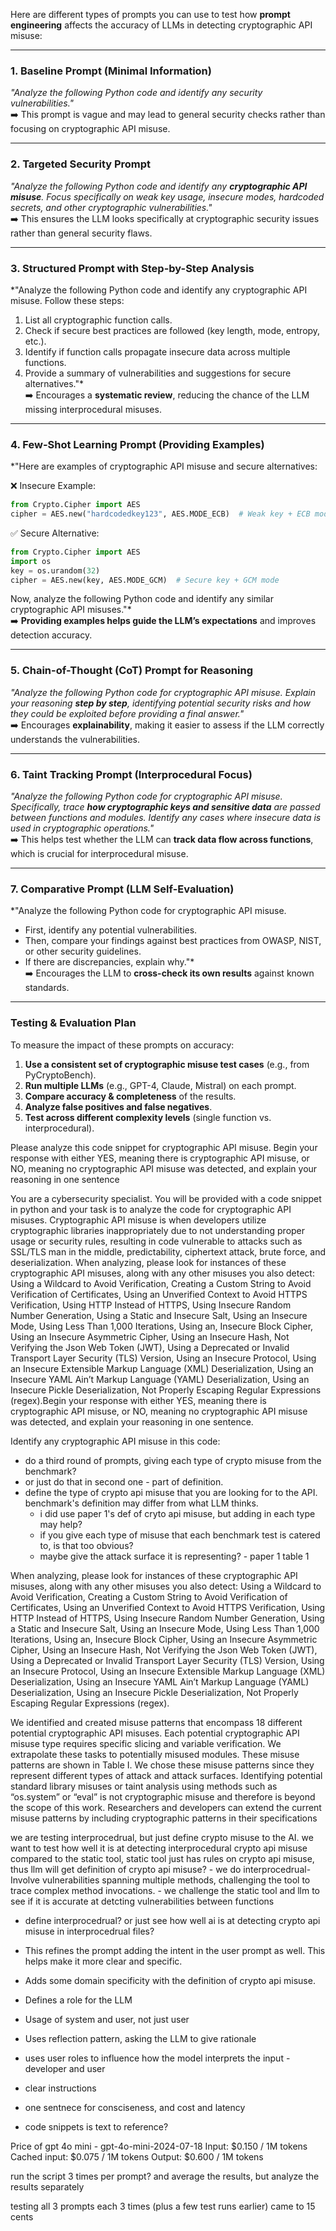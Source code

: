 Here are different types of prompts you can use to test how **prompt engineering** affects the accuracy of LLMs in detecting cryptographic API misuse:

---

### **1. Baseline Prompt (Minimal Information)**
*"Analyze the following Python code and identify any security vulnerabilities."*  
➡️ This prompt is vague and may lead to general security checks rather than focusing on cryptographic API misuse.

---

### **2. Targeted Security Prompt**
*"Analyze the following Python code and identify any **cryptographic API misuse**. Focus specifically on weak key usage, insecure modes, hardcoded secrets, and other cryptographic vulnerabilities."*  
➡️ This ensures the LLM looks specifically at cryptographic security issues rather than general security flaws.

---

### **3. Structured Prompt with Step-by-Step Analysis**
*"Analyze the following Python code and identify any cryptographic API misuse. Follow these steps:  
1. List all cryptographic function calls.  
2. Check if secure best practices are followed (key length, mode, entropy, etc.).  
3. Identify if function calls propagate insecure data across multiple functions.  
4. Provide a summary of vulnerabilities and suggestions for secure alternatives."*  
➡️ Encourages a **systematic review**, reducing the chance of the LLM missing interprocedural misuses.

---

### **4. Few-Shot Learning Prompt (Providing Examples)**
*"Here are examples of cryptographic API misuse and secure alternatives:  

❌ Insecure Example:  
```python
from Crypto.Cipher import AES  
cipher = AES.new("hardcodedkey123", AES.MODE_ECB)  # Weak key + ECB mode
```

✅ Secure Alternative:  
```python
from Crypto.Cipher import AES  
import os  
key = os.urandom(32)  
cipher = AES.new(key, AES.MODE_GCM)  # Secure key + GCM mode
```

Now, analyze the following Python code and identify any similar cryptographic API misuses."*  
➡️ **Providing examples helps guide the LLM’s expectations** and improves detection accuracy.

---

### **5. Chain-of-Thought (CoT) Prompt for Reasoning**
*"Analyze the following Python code for cryptographic API misuse. Explain your reasoning **step by step**, identifying potential security risks and how they could be exploited before providing a final answer."*  
➡️ Encourages **explainability**, making it easier to assess if the LLM correctly understands the vulnerabilities.

---

### **6. Taint Tracking Prompt (Interprocedural Focus)**
*"Analyze the following Python code for cryptographic API misuse. Specifically, trace **how cryptographic keys and sensitive data** are passed between functions and modules. Identify any cases where insecure data is used in cryptographic operations."*  
➡️ This helps test whether the LLM can **track data flow across functions**, which is crucial for interprocedural misuse.

---

### **7. Comparative Prompt (LLM Self-Evaluation)**
*"Analyze the following Python code for cryptographic API misuse.  
- First, identify any potential vulnerabilities.  
- Then, compare your findings against best practices from OWASP, NIST, or other security guidelines.  
- If there are discrepancies, explain why."*  
➡️ Encourages the LLM to **cross-check its own results** against known standards.

---

### **Testing & Evaluation Plan**
To measure the impact of these prompts on accuracy:
1. **Use a consistent set of cryptographic misuse test cases** (e.g., from PyCryptoBench).
2. **Run multiple LLMs** (e.g., GPT-4, Claude, Mistral) on each prompt.
3. **Compare accuracy & completeness** of the results.
4. **Analyze false positives and false negatives**.
5. **Test across different complexity levels** (single function vs. interprocedural).

Please analyze this code snippet for cryptographic API misuse. Begin your response with either YES, meaning there is cryptographic API misuse, or NO, meaning no cryptographic API misuse was detected, and explain your reasoning in one sentence


You are a cybersecurity specialist. You will be provided with a code snippet in python and your task is to analyze the code for cryptographic API misuses. Cryptographic API misuse is when developers utilize cryptographic libraries inappropriately due to not understanding proper usage or security rules, resulting in code vulnerable to attacks such as SSL/TLS man in the middle, predictability, ciphertext attack, brute force, and deserialization. When analyzing, please look for instances of these cryptographic API misuses, along with any other misuses you also detect: Using a Wildcard to Avoid Verification, Creating a Custom String to Avoid Verification of Certificates, Using an Unverified Context to Avoid HTTPS Verification, Using HTTP Instead of HTTPS, Using Insecure Random Number Generation, Using a Static and Insecure Salt, Using an Insecure Mode, Using Less Than 1,000 Iterations, Using an, Insecure Block Cipher, Using an Insecure Asymmetric Cipher, Using an Insecure Hash, Not Verifying the Json Web Token (JWT), Using a Deprecated or Invalid Transport Layer Security (TLS) Version, Using an Insecure Protocol, Using an Insecure Extensible Markup Language (XML) Deserialization, Using an Insecure YAML Ain’t Markup Language (YAML) Deserialization, Using an Insecure Pickle Deserialization, Not Properly Escaping Regular Expressions (regex).Begin your response with either YES, meaning there is cryptographic API misuse, or NO, meaning no cryptographic API misuse was detected, and explain your reasoning in one sentence.

Identify any cryptographic API misuse in this code: 

- do a third round of prompts, giving each type of crypto misuse from the benchmark?
- or just do that in second one - part of definition.
- define the type of crypto api misuse that you are looking for to the API. benchmark's definition may differ from what LLM thinks.
    - i did use paper 1's def of cryto api misuse, but adding in each type may help? 
    - if you give each type of misuse that each benchmark test is catered to, is that too obvious?
    - maybe give the attack surface it is representing? - paper 1 table 1

When analyzing, please look for instances of these cryptographic API misuses, along with any other misuses you also detect: Using a Wildcard to Avoid Verification, Creating a Custom String to Avoid Verification of Certificates, Using an Unverified Context to Avoid HTTPS Verification, Using HTTP Instead of HTTPS, Using Insecure Random Number Generation, Using a Static and Insecure Salt, Using an Insecure Mode, Using Less Than 1,000 Iterations, Using an, Insecure Block Cipher, Using an Insecure Asymmetric Cipher, Using an Insecure Hash, Not Verifying the Json Web Token (JWT), Using a Deprecated or Invalid Transport Layer Security (TLS) Version, Using an Insecure Protocol, Using an Insecure Extensible Markup Language (XML) Deserialization, Using an Insecure YAML Ain’t Markup Language (YAML) Deserialization, Using an Insecure Pickle Deserialization, Not Properly Escaping Regular Expressions (regex).

We identified and created misuse patterns that encompass 18
different potential cryptographic API misuses. Each potential
cryptographic API misuse type requires specific slicing and
variable verification. We extrapolate these tasks to potentially
misused modules. These misuse patterns are shown in Table I.
We chose these misuse patterns since they represent different
types of attack and attack surfaces. Identifying potential standard
library misuses or taint analysis using methods such as
“os.system” or “eval” is not cryptographic misuse and therefore
is beyond the scope of this work. Researchers and developers
can extend the current misuse patterns by including cryptographic
patterns in their specifications


    

we are testing interprocedrual, but just define crypto misuse to the AI. we want to test how well it is at detecting interprocedural crypto api misuse compared to the static tool, static tool just has rules on crypto api misuse, thus llm will get definition of crypto api misuse?
    - we do interprocedrual- Involve vulnerabilities spanning multiple methods, challenging the tool to trace complex method invocations. - we challenge the static tool and llm to see if it is accurate at detcting vulnerabilities between functions
- define interprocedrual? or just see how well ai is at detecting crypto api misuse in interprocedrual files?

-	This refines the prompt adding the intent in the user prompt as well. This helps make it more clear and specific. 
-	Adds some domain specificity with the definition of crypto api misuse.
-	Defines a role for the LLM
-	Usage of system and user, not just user
-	Uses reflection pattern, asking the LLM to give rationale

- uses user roles to influence how the model interprets the input - developer and user
- clear instructions
- one sentnece for consciseness, and cost and latency
- code snippets is text to reference?

Price of gpt 4o mini - gpt-4o-mini-2024-07-18
Input:
$0.150 / 1M tokens
Cached input:
$0.075 / 1M tokens
Output:
$0.600 / 1M tokens

run the script 3 times per prompt? and average the results, but analyze the results separately

testing all 3 prompts each 3 times (plus a few test runs earlier) came to 15 cents
